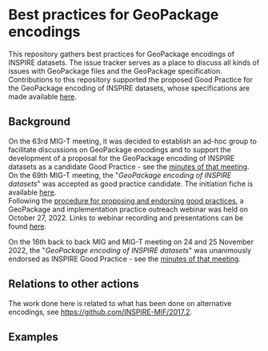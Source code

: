 # Best practices for GeoPackage encodings
This repository gathers best practices for GeoPackage encodings of INSPIRE datasets. The issue tracker serves as a place to discuss all kinds of issues with GeoPackage files and the GeoPackage specification.<br>
Contributions to this repository supported the proposed Good Practice for the GeoPackage encoding of INSPIRE datasets, whose specifications are made available [here](/spec/GeoPackage_Good_Practice_initiation_fiche.md).<br>

## Background
On the 63rd MIG-T meeting, it was decided to establish an ad-hoc group to facilitate discussions on GeoPackage encodings and to support the development of a  proposal for the GeoPackage encoding of INSPIRE datasets as a candidate Good Practice - see the [minutes of that meeting](https://wikis.ec.europa.eu/pages/viewpage.action?pageId=33528069).<br>
On the 69th MIG-T meeting, the "_GeoPackage encoding of INSPIRE datasets_" was accepted as good practice candidate. The initiation fiche is available [here](/spec/GeoPackage_Good_Practice_initiation_fiche.md).<br>
Following the [procedure for proposing and endorsing good practices](https://inspire.ec.europa.eu/portfolio/good-practice-library), a GeoPackage and implementation practice outreach webinar was held on October 27, 2022. Links to webinar recording and presentations can be found [here](https://inspire.ec.europa.eu/events/inspire-good-practice-geopackage-and-implementation-practice-webinar).

On the 16th back to back MIG and MIG-T meeting on 24 and 25 November 2022, the "_GeoPackage encoding of INSPIRE datasets_" was unanimously endorsed as INSPIRE Good Practice - see the [minutes of that meeting](https://wikis.ec.europa.eu/display/InspireMIG/72nd+MIG-T+meeting+2022-11-25). 

## Relations to other actions
The work done here is related to what has been done on alternative encodings, see https://github.com/INSPIRE-MIF/2017.2.

## Examples
Some examples of GeoPackage files that are currently provided by member states are listed on [this page](/examples/overview.md).
